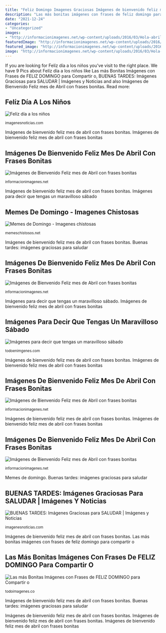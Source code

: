 ```yaml
---
title: "Feliz Domingo Imagenes Graciosas Imágenes de bienvenido feliz mes de abril con frases bonitas"
description: "Las más bonitas imágenes con frases de feliz domingo para compartir o"
date: "2021-12-24"
categories:
- "Uncategorized"
images:
- "http://informacionimagenes.net/wp-content/uploads/2016/03/Hola-abril-8.jpg"
featuredImage: "http://informacionimagenes.net/wp-content/uploads/2016/03/Hola-abril-8.jpg"
featured_image: "http://informacionimagenes.net/wp-content/uploads/2016/03/Feliz-mes-de-Abril-1.jpg"
image: "http://informacionimagenes.net/wp-content/uploads/2016/03/Hola-abril-6.jpg"
---
```


If you are looking for Felíz día a los niños you've visit to the right place. We have 9 Pics about Felíz día a los niños like Las más Bonitas Imágenes con Frases de FELIZ DOMINGO para Compartir o, BUENAS TARDES: Imágenes Graciosas para SALUDAR | Imágenes y Noticias and also Imágenes de Bienvenido Feliz mes de Abril con frases bonitas. Read more:

## Felíz Día A Los Niños

![Felíz día a los niños](https://imagenesnoticias.com/wp-content/uploads/2015/01/dia-del-nino_038.jpg "Buenas tardes: imágenes graciosas para saludar")

<small>imagenesnoticias.com</small>

Imágenes de bienvenido feliz mes de abril con frases bonitas. Imágenes de bienvenido feliz mes de abril con frases bonitas

## Imágenes De Bienvenido Feliz Mes De Abril Con Frases Bonitas

![Imágenes de Bienvenido Feliz mes de Abril con frases bonitas](http://informacionimagenes.net/wp-content/uploads/2016/03/Bienvenido-Abril-7.jpg "Las más bonitas imágenes con frases de feliz domingo para compartir o")

<small>informacionimagenes.net</small>

Imágenes de bienvenido feliz mes de abril con frases bonitas. Imágenes para decir que tengas un maravilloso sábado

## Memes De Domingo - Imagenes Chistosas

![Memes de Domingo - Imagenes chistosas](http://memeschistosos.net/wp-content/uploads/2015/12/memes-de-domingo14.jpg "Buenas tardes: imágenes graciosas para saludar")

<small>memeschistosos.net</small>

Imágenes de bienvenido feliz mes de abril con frases bonitas. Buenas tardes: imágenes graciosas para saludar

## Imágenes De Bienvenido Feliz Mes De Abril Con Frases Bonitas

![Imágenes de Bienvenido Feliz mes de Abril con frases bonitas](http://informacionimagenes.net/wp-content/uploads/2016/03/Hola-abril-8.jpg "Felíz día a los niños")

<small>informacionimagenes.net</small>

Imágenes para decir que tengas un maravilloso sábado. Imágenes de bienvenido feliz mes de abril con frases bonitas

## Imágenes Para Decir Que Tengas Un Maravilloso Sábado

![Imágenes para decir que tengas un maravilloso sábado](https://todoenimgenes.com/wp-content/uploads/2017/05/Imágenes-para-decir-que-tengas-un-maravilloso-sábado-6.jpg "Memes de domingo")

<small>todoenimgenes.com</small>

Imágenes de bienvenido feliz mes de abril con frases bonitas. Imágenes de bienvenido feliz mes de abril con frases bonitas

## Imágenes De Bienvenido Feliz Mes De Abril Con Frases Bonitas

![Imágenes de Bienvenido Feliz mes de Abril con frases bonitas](http://informacionimagenes.net/wp-content/uploads/2016/03/Hola-abril-6.jpg "Imágenes para decir que tengas un maravilloso sábado")

<small>informacionimagenes.net</small>

Imágenes de bienvenido feliz mes de abril con frases bonitas. Imágenes de bienvenido feliz mes de abril con frases bonitas

## Imágenes De Bienvenido Feliz Mes De Abril Con Frases Bonitas

![Imágenes de Bienvenido Feliz mes de Abril con frases bonitas](http://informacionimagenes.net/wp-content/uploads/2016/03/Feliz-mes-de-Abril-1.jpg "Imágenes para decir que tengas un maravilloso sábado")

<small>informacionimagenes.net</small>

Memes de domingo. Buenas tardes: imágenes graciosas para saludar

## BUENAS TARDES: Imágenes Graciosas Para SALUDAR | Imágenes Y Noticias

![BUENAS TARDES: Imágenes Graciosas para SALUDAR | Imágenes y Noticias](http://imagenesnoticias.com/wp-content/uploads/2016/10/BuenasTardes25.png "Imágenes de bienvenido feliz mes de abril con frases bonitas")

<small>imagenesnoticias.com</small>

Imágenes de bienvenido feliz mes de abril con frases bonitas. Las más bonitas imágenes con frases de feliz domingo para compartir o

## Las Más Bonitas Imágenes Con Frases De FELIZ DOMINGO Para Compartir O

![Las más Bonitas Imágenes con Frases de FELIZ DOMINGO para Compartir o](https://todoimagenes.co/wp-content/uploads/2018/03/a0f6be698fb6be63ce8c4eac188693b8.jpg "Imágenes para decir que tengas un maravilloso sábado")

<small>todoimagenes.co</small>

Imágenes de bienvenido feliz mes de abril con frases bonitas. Buenas tardes: imágenes graciosas para saludar

Imágenes de bienvenido feliz mes de abril con frases bonitas. Imágenes de bienvenido feliz mes de abril con frases bonitas. Imágenes de bienvenido feliz mes de abril con frases bonitas
